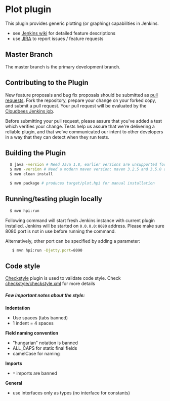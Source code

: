 # Plot plugin

This plugin provides generic plotting (or graphing) capabilities in Jenkins.

* see [Jenkins wiki](https://wiki.jenkins.io/display/JENKINS/Plot+Plugin) for detailed feature descriptions
* use [JIRA](https://issues.jenkins-ci.org/browse/JENKINS-43708?jql=project%20%3D%20JENKINS%20AND%20component%20%3D%20plot-plugin) to report issues / feature requests

## Master Branch

The master branch is the primary development branch.

## Contributing to the Plugin

New feature proposals and bug fix proposals should be submitted as
[pull requests](https://help.github.com/articles/creating-a-pull-request).
Fork the repository, prepare your change on your forked copy, and submit a pull request.
Your pull request will be evaluated by the [Cloudbees Jenkins job](https://ci.jenkins.io/job/Plugins/job/plot-plugin/).

Before submitting your pull request, please assure that you've added
a test which verifies your change. Tests help us assure that we're delivering a reliable
plugin, and that we've communicated our intent to other developers in
a way that they can detect when they run tests.


## Building the Plugin

```bash
  $ java -version # Need Java 1.8, earlier versions are unsupported for build
  $ mvn -version # Need a modern maven version; maven 3.2.5 and 3.5.0 are known to work
  $ mvn clean install
```

```bash
  $ mvn package # produces target/plot.hpi for manual installation 
```

## Running/testing plugin locally

```bash
  $ mvn hpi:run
```

Following command will start fresh Jenkins instance with current plugin installed.
Jenkins will be started on `0.0.0.0:8080` address. Please make sure 8080 port is not in use before running the command.

Alternatively, other port can be specified by adding a parameter:
``` bash
   $ mvn hpi:run -Djetty.port=8090
```

## Code style

[Checkstyle](http://checkstyle.sourceforge.net/) plugin is used to validate code style.
Check [checkstyle/checkstyle.xml](https://github.com/jenkinsci/plot-plugin/blob/master/checkstyle/checkstyle.xml) for more details

##### Few important notes about the style:
**Indentation**

- Use spaces (tabs banned)
- 1 indent = 4 spaces

**Field naming convention**

- "hungarian" notation is banned
- ALL_CAPS for static final fields
- camelCase for naming

**Imports**

- `*` imports are banned

**General**

- use interfaces only as types (no interface for constants)